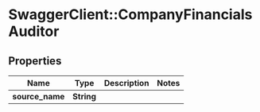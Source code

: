 # SwaggerClient::CompanyFinancialsAuditor

## Properties
Name | Type | Description | Notes
------------ | ------------- | ------------- | -------------
**source_name** | **String** |  | 


